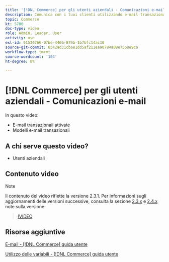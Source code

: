 ```yaml
---
title: '[!DNL Commerce] per gli utenti aziendali - Comunicazioni e-mail'
description: Comunica con i tuoi clienti utilizzando e-mail transazionali attivate dalle loro azioni sulla vetrina. Personalizza e configura i modelli e-mail per il tuo negozio.
topic: Commerce
kt: 5780
doc-type: video
role: Admin, Leader, User
activity: use
exl-id: 91530766-07be-4466-879b-1b7bfc14ac10
source-git-commit: 0342ad31cbae1dd5af211ea90784a08e7568e9ca
workflow-type: tm+mt
source-wordcount: '104'
ht-degree: 0%

---
```


# [!DNL Commerce] per gli utenti aziendali - Comunicazioni e-mail

In questo video:

- E-mail transazionali attivate
- Modelli e-mail transazionali

## A chi serve questo video?

- Utenti aziendali

## Contenuto video

>[!NOTE]
>
>Il contenuto del video riflette la versione 2.3.1. Per informazioni sugli aggiornamenti delle versioni successive, consulta la sezione [ 2.3.x](https://devdocs.magento.com/guides/v2.3/release-notes/bk-release-notes.html) e [2.4.x](https://devdocs.magento.com/guides/v2.4/release-notes/bk-release-notes.html) note sulla versione.

>[!VIDEO](https://video.tv.adobe.com/v/36190?quality=12&learn=on)

## Risorse aggiuntive

[E-mail - [!DNL Commerce] guida utente](https://docs.magento.com/user-guide/marketing/email-templates.html)

[Utilizzo delle variabili - [!DNL Commerce] guida utente](https://docs.magento.com/user-guide/marketing/variables.html)
